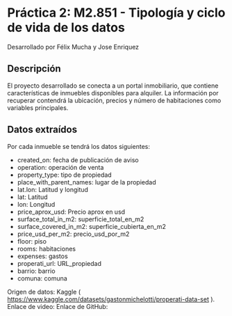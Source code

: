 # Práctica 2: M2.851 - Tipología y ciclo de vida de los datos
Desarrollado por Félix Mucha y Jose Enriquez

## Descripción
El proyecto desarrollado se conecta a un portal inmobiliario, que contiene características de inmuebles disponibles para alquiler. La información por recuperar contendrá la ubicación, precios y número de habitaciones como variables principales. 

## Datos extraídos
Por cada inmueble se tendrá los datos siguientes:

+ created_on: fecha de publicación de aviso
+ operation: operación de venta
+ property_type: tipo de propiedad
+ place_with_parent_names: lugar de la propiedad
+ lat.lon: Latitud y longitud
+ lat: Latitud
+ lon: Longitud
+ price_aprox_usd: Precio aprox en usd
+ surface_total_in_m2: superficie_total_en_m2
+ surface_covered_in_m2: superficie_cubierta_en_m2
+ price_usd_per_m2: precio_usd_por_m2
+ floor: piso
+ rooms: habitaciones
+ expenses: gastos
+ properati_url: URL_propiedad
+ barrio: barrio
+ comuna: comuna

Origen de datos: Kaggle ( https://www.kaggle.com/datasets/gastonmichelotti/properati-data-set ).
Enlace de video: 
Enlace de GitHub: 
